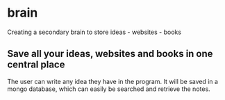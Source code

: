 # brain
Creating a secondary brain to store ideas - websites - books

## Save all your ideas, websites and books in one central place<br/>
The user can write any idea they have in the program. It will be saved in a mongo database, which can easily be searched and retrieve the notes. </br>


